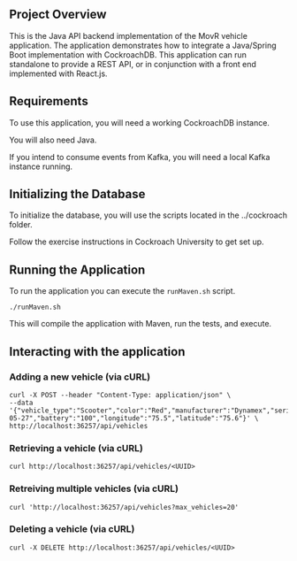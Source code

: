 ## Project Overview
This is the Java API backend implementation of the MovR vehicle application. 
The application demonstrates how to integrate a Java/Spring Boot 
implementation with CockroachDB. This application can run
standalone to provide a REST API, or in conjunction with a front
end implemented with React.js. 

## Requirements

To use this application, you will need a working CockroachDB instance.

You will also need Java.

If you intend to consume events from Kafka, you will need a local Kafka instance running.

## Initializing the Database

To initialize the database, you will use the scripts located in the ../cockroach folder.

Follow the exercise instructions in Cockroach University to get set up.

## Running the Application

To run the application you can execute the `runMaven.sh` script.

```
./runMaven.sh
```

This will compile the application with Maven, run the tests, and execute.

## Interacting with the application

### Adding a new vehicle (via cURL)

```
curl -X POST --header "Content-Type: application/json" \
--data '{"vehicle_type":"Scooter","color":"Red","manufacturer":"Dynamex","serial_number":"1234","wear":"light","purchase_date":"2021-05-27","battery":"100","longitude":"75.5","latitude":"75.6"}' \
http://localhost:36257/api/vehicles
```

### Retrieving a vehicle (via cURL)

```
curl http://localhost:36257/api/vehicles/<UUID>
```

### Retreiving multiple vehicles (via cURL)

```
curl 'http://localhost:36257/api/vehicles?max_vehicles=20'
```

### Deleting a vehicle (via cURL)

```
curl -X DELETE http://localhost:36257/api/vehicles/<UUID>
```